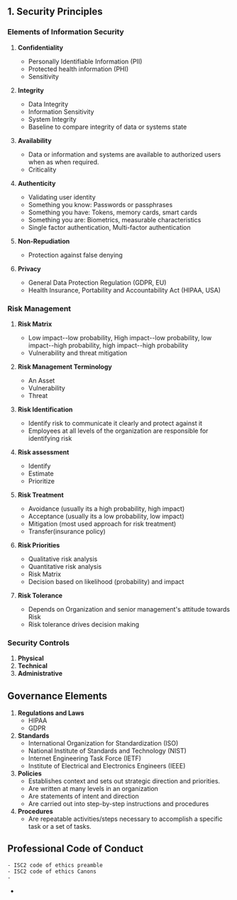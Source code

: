 ## 1. Security Principles

### Elements of Information Security
1. **Confidentiality**
	- Personally Identifiable Information (PII)
	- Protected health information (PHI)
	- Sensitivity

2. **Integrity**
	- Data Integrity
	- Information Sensitivity
	- System Integrity
	- Baseline to compare integrity of data or systems state

3. **Availability**
	- Data or information and systems are available to authorized users when as when required.
	- Criticality

4. **Authenticity**
	- Validating user identity
	- Something you know: Passwords or passphrases
	- Something you have: Tokens, memory cards, smart cards
	- Something you are: Biometrics, measurable characteristics
	- Single factor authentication, Multi-factor authentication

5. **Non-Repudiation**
	- Protection against false denying

6. **Privacy**
	- General Data Protection Regulation (GDPR, EU)
	- Health Insurance, Portability and Accountability Act (HIPAA, USA)

### Risk Management
1. **Risk Matrix** 
	- Low impact--low probability, High impact--low probability, low impact--high probability, high impact--high probability
	- Vulnerability and threat mitigation
	
2. **Risk Management Terminology**
	- An Asset
	- Vulnerability
	- Threat

3. **Risk Identification**
	- Identify risk to communicate it clearly and protect against it
	- Employees at all levels of the organization are responsible for identifying risk

4. **Risk assessment**
	- Identify
	- Estimate
	- Prioritize

5. **Risk Treatment**
	- Avoidance (usually its a high probability, high impact)
	- Acceptance (usually its a low probability, low impact)
	- Mitigation (most used approach for risk treatment)
	- Transfer(insurance policy)

6. **Risk Priorities**
	- Qualitative risk analysis
	- Quantitative risk analysis
	- Risk Matrix
	- Decision based on likelihood (probability) and impact 

7. **Risk Tolerance**
	- Depends on Organization and senior management's attitude towards Risk
	- Risk tolerance drives decision making
	
### Security Controls
1. **Physical**
2. **Technical**
3. **Administrative**

## Governance Elements	
1. **Regulations and Laws**
	- HIPAA
	- GDPR	
2. **Standards**
	- International Organization for Standardization (ISO) 
	- National Institute of Standards and Technology (NIST)
	- Internet Engineering Task Force (IETF)
	- Institute of Electrical and Electronics Engineers (IEEE)
3. **Policies**
	- Establishes context and sets out strategic direction and priorities.
	- Are written at many levels in an organization
	- Are statements of intent and direction
	- Are carried out into step-by-step instructions and procedures
4. **Procedures**
	- Are repeatable activities/steps necessary to accomplish a specific task or a set of tasks.
	
## Professional Code of Conduct
	- ISC2 code of ethics preamble
	- ISC2 code of ethics Canons
	- 





*
